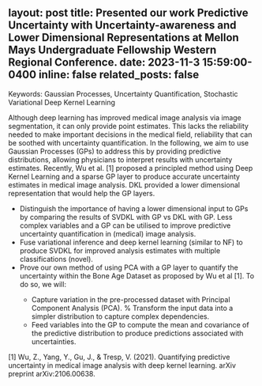 layout: post
title: Presented our work <b>Predictive Uncertainty with Uncertainty-awareness and Lower Dimensional Representations</b> at Mellon Mays Undergraduate Fellowship Western Regional Conference.
date: 2023-11-3 15:59:00-0400
inline: false
related_posts: false
---

Keywords: Gaussian Processes, Uncertainty Quantification, Stochastic Variational Deep Kernel Learning

Although deep learning has improved medical image analysis via image segmentation, it can only provide point estimates. This lacks the reliability needed to make important decisions in the medical field, reliability that can be soothed with uncertainty quantification. In the following, we aim to use Gaussian Processes (GPs) to address this by providing predictive distributions, allowing physicians to interpret results with uncertainty estimates. Recently, Wu et al. [1] proposed a principled method using Deep Kernel Learning and a sparse GP layer to produce accurate uncertainty estimates in medical image analysis. DKL provided a lower dimensional representation that would help the GP layers.

<ul>
    <li>Distinguish the importance of having a lower dimensional input to GPs by comparing the results of SVDKL with GP vs DKL with GP. Less complex variables and a GP can be utilised to improve predictive uncertainty quantification in (medical) image analysis.</li>
    <li>Fuse variational inference and deep kernel learning (similar to NF) to produce SVDKL for improved analysis estimates with multiple classifications (novel).</li>
    <li>Prove our own method of using PCA with a GP layer to quantify the uncertainty within the Bone Age Dataset as proposed by Wu et al [1]. To do so, we will:</li>
    <ul>
        <li>Capture variation in the pre-processed dataset with Principal Component Analysis (PCA). % Transform the input data into a simpler distribution to capture complex dependencies.</li>
        <li>Feed variables into the GP to compute the mean and covariance of the predictive distribution to produce predictions associated with uncertainties.</li>
    </ul>
</ul>

[1] Wu, Z., Yang, Y., Gu, J., &  Tresp, V. (2021). Quantifying predictive uncertainty in medical image analysis with deep kernel learning. arXiv preprint arXiv:2106.00638.